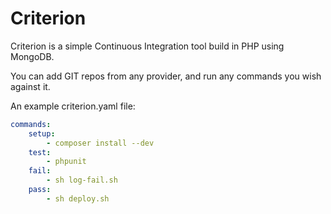 Criterion
===

Criterion is a simple Continuous Integration tool build in PHP using MongoDB.

You can add GIT repos from any provider, and run any commands you wish against it.

An example criterion.yaml file:

```yml
commands:
    setup:
        - composer install --dev
    test:
        - phpunit
    fail:
        - sh log-fail.sh
    pass:
        - sh deploy.sh
```